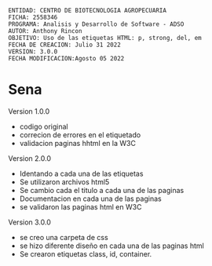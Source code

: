     ENTIDAD: CENTRO DE BIOTECNOLOGIA AGROPECUARIA
    FICHA: 2558346
    PROGRAMA: Analisis y Desarrollo de Software - ADSO
    AUTOR: Anthony Rincon
    OBJETIVO: Uso de las etiquetas HTML: p, strong, del, em
    FECHA DE CREACION: Julio 31 2022
    VERSION: 3.0.0
    FECHA MODIFICACION:Agosto 05 2022
# Sena

Version 1.0.0

 - codigo original
 - correcion de errores en el etiquetado
 - validacion paginas hhtml en la W3C
 
Version 2.0.0
 - Identando a cada una de las etiquetas
 - Se utilizaron archivos html5
 - Se cambio cada el titulo a cada una de las paginas
 - Documentacion en cada una de las paginas
 - se validaron las paginas html en W3C
 
Version 3.0.0
 - se creo una carpeta de css
 - se hizo diferente diseño en cada una de las paginas html
 - Se crearon etiquetas class, id, container. 
